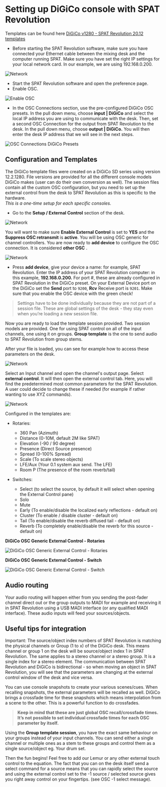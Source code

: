 # Setting up DiGiCo console with SPAT Revolution

Templates can be found here
[DiGiCo v1280 - SPAT Revolution 20.12 templates](https://public.3.basecamp.com/p/84sDispYRgMSyX1WQVDwMzxT)

* Before starting the SPAT Revolution software, make sure you have connected your Ethernet cable between the mixing desk and the computer running SPAT. 
  Make sure you have set the right IP settings for your local network card. In our example, we are using 192.168.0.200.

![Network](https://media.githubusercontent.com/media/FLUX-SE/doc_images/main/SpatR/ThirdParty/DigicoNetwork.png) 

* Start the SPAT Revolution software and open the preference page.
* Enable OSC.

![Enable OSC](https://media.githubusercontent.com/media/FLUX-SE/doc_images/main/SpatR/Preference/OSCMain.png)

* In the OSC Connections section, use the pre-configured DiGiCo OSC presets. 
  In the pull down menu, choose **input | DiGiCo** and select the local IP address you are using to communicate with the desk. 
  Then, set a second OSC Connection for the output from SPAT Revolution to the desk. 
  In the pull down menu, choose **output | DiGiCo.** 
  You will then enter the desk IP address that we will see in the next steps. 

![OSC Connections DiGiCo Presets](https://media.githubusercontent.com/media/FLUX-SE/doc_images/main/SpatR/ThirdParty/DigicoOSCConnections.png)

## Configuration and Templates

The DiGiCo template files were created on a DiGiCo SD series using version 12.2.1280. 
File versions are provided for all the different console models DiGiCo makes (user can do their own conversion as well). 
The session files contain all the custom OSC configuration, but you need to set up the external control from the desk to SPAT Revolution as this is specific to the hardware.  
_This is a one-time setup for each specific consoles._
 
* Go to the **Setup / External Control** section of the desk.

![Network](https://media.githubusercontent.com/media/FLUX-SE/doc_images/main/SpatR/ThirdParty/DigicoMainMenu.png) 

You will want to make sure **Enable External Control** is set to **YES** and the **Suppress OSC retransmit** is **active**. 
You will be using OSC generic for channel controllers. 
You are now ready to **add device** to configure the OSC connection. 
It is considered **other OSC** .

![Network](https://media.githubusercontent.com/media/FLUX-SE/doc_images/main/SpatR/ThirdParty/DigicoExternalControlMenu.png) 

* Press **add device**, give your device a name: for example, SPAT Revolution. 
  Enter the IP address of your SPAT Revolution computer: in this example, **192.168.0.200.** 
  For port #, these are already configured in SPAT Revolution in the DiGiCo preset. 
  On your External Device port on the DiGiCo set the **Send** port to <code>9200</code>, **Rcv** Receive port is <code>9201</code>. 
  Make sure that you enable the OSC device with the green check!

> Settings have to be done individually because they are not part of a session file. These are global settings of the desk - they stay even when you’re loading a new session file.

Now you are ready to load the template session provided. 
Two session models are provided. 
One for using SPAT control on all of the input channels, one using it on groups. 
**Group template** is the one to send audio to SPAT Revolution from group stems. 

After your file is loaded, you can see for example how to access these parameters on the desk.

![Network](https://media.githubusercontent.com/media/FLUX-SE/doc_images/main/SpatR/ThirdParty/DigicoEnableTrackExternalControl.png) 

Select an Input channel and open the channel's output page. 
Select **external control**. 
It will then open the external control tab. 
Here, you will find the predetermined most common parameters for the SPAT Revolution. A user could decide to change these if needed (for example if rather wanting to use XYZ commands).

![Network](https://media.githubusercontent.com/media/FLUX-SE/doc_images/main/SpatR/ThirdParty/DigicoTrackExternalControl.png) 

Configured in the templates are:

- Rotaries:
  - 360 Pan (Azimuth)
  - Distance (0-10M, default 2M like SPAT)
  - Elevation (-90 / 90 degree)
  - Presence (Direct Source presence)
  - Spread (0-100% Spread)
  - Scale (To scale stereo objects)
  - LFE/Aux (Your 0.1 system aux send. The LFE)
  - Room P (The presence of the room reverb/tail)
 
- Switches:
  - Select (to select the source, by default it will select when opening the External Control pane)
  - Solo 
  - Mute
  - Early (To enable/disable the localized early reflections - default on)
  - Cluster (To enable / disable cluster - default on)
  - Tail (To enable/disable the reverb diffused tail - default on)
  - Reverb (To completely enable/disable the reverb for this source - default on)


**DiGiCo OSC Generic External Control - Rotaries**

![DiGiCo OSC Generic External Control - Rotaries
](https://media.githubusercontent.com/media/FLUX-SE/doc_images/main/SpatR/ThirdParty/DigicoExternalControlRotaries.png) 

**DiGiCo OSC Generic External Control - Switch**

![DiGiCo OSC Generic External Control - Switch](https://media.githubusercontent.com/media/FLUX-SE/doc_images/main/SpatR/ThirdParty/DigicoExternalControlSwitches.png) 

## Audio routing

Your audio routing will happen either from you sending the post-fader channel direct out or the group outputs to MADI for example and receiving it in SPAT Revolution using a USB MADI interface (or any qualified MADI interface). 
These audio inputs will feed your sources/objects.

## Useful tips for integration

Important: The source/object index numbers of SPAT Revolution is matching the physical channels or Group (1 to x) of the DiGiCo desk. 
This means channel or group 1 on the desk will be source/object index 1 in SPAT Revolution. 
The same applies to a stereo channel or a stereo group. 
It is a single index for a stereo element. 
The communication between SPAT Revolution and DiGiCo is bidirectional - so when moving an object in SPAT Revolution, you will see that the parameters are changing at the external control window of the desk and vice versa.

You can use console snapshots to create your various scenes/cues. 
When recalling snapshots, the external parameters will be recalled as well. 
DiGiCo brings a crossfade time for these snapshots which means interpolation from a scene to the other. 
This is a powerful function to do crossfades.

> **Keep in mind that these are just global OSC recall/crossfade times. It’s not possible to set individual crossfade times for each OSC parameter by itself.**

Using the **Group template session**, you have the exact same behaviour on your groups instead of your input channels. 
You can send either a single channel or multiple ones as a stem to these groups and control them as a single source/object eg. Your drum set.

Then the fun begins! 
Feel free to add our Lemur or any other external touch control to the equation. 
The fact that you can on the desk itself send a select command for a source means that you can rapidly select the source and using the external control set to the -1 source / selected source gives you right away control on your fingertips. (see OSC -1 select message).